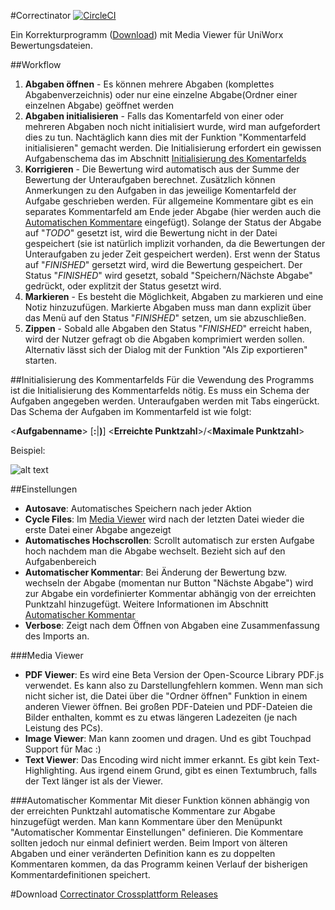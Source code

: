 #Correctinator [![CircleCI](https://circleci.com/gh/koellemichael/correctinator/tree/master.svg?style=svg)](https://circleci.com/gh/koellemichael/correctinator/tree/master)

Ein Korrekturprogramm ([Download](#download)) mit Media Viewer für UniWorx Bewertungsdateien.


##Workflow
1. **Abgaben öffnen** - Es können mehrere Abgaben (komplettes Abgabenverzeichnis) oder nur eine einzelne Abgabe(Ordner einer einzelnen Abgabe) geöffnet werden
2. **Abgaben initialisieren** - Falls das Komentarfeld von einer oder mehreren Abgaben noch nicht initialisiert wurde, wird man aufgefordert dies zu tun. Nachtäglich kann dies mit der Funktion "Kommentarfeld initialisieren" gemacht werden. Die Initialisierung erfordert ein gewissen Aufgabenschema das im Abschnitt [Initialisierung des Komentarfelds](#initialisierung-des-komentarfelds)
3. **Korrigieren** - Die Bewertung wird automatisch aus der Summe der Bewertung der Unteraufgaben berechnet. Zusätzlich können Anmerkungen zu den Aufgaben in das jeweilige Komentarfeld der Aufgabe geschrieben werden. Für allgemeine Kommentare gibt es ein separates Kommentarfeld am Ende jeder Abgabe (hier werden auch die [Automatischen Kommentare](#automatischer-kommentar) eingefügt). Solange der Status der Abgabe auf "*TODO*" gesetzt ist, wird die Bewertung nicht in der Datei gespeichert (sie ist natürlich implizit vorhanden, da die Bewertungen der Unteraufgaben zu jeder Zeit gespeichert werden). Erst wenn der Status auf "*FINISHED*" gersetzt wird, wird die Bewertung gespeichert. Der Status "*FINISHED*" wird gesetzt, sobald "Speichern/Nächste Abgabe" gedrückt, oder explitzit der Status gesetzt wird.
4. **Markieren** - Es besteht die Möglichkeit, Abgaben zu markieren und eine Notiz hinzuzufügen. Markierte Abgaben muss man dann explizit über das Menü auf den Status "*FINISHED*" setzen, um sie abzuschließen.
5. **Zippen** - Sobald alle Abgaben den Status "*FINISHED*" erreicht haben, wird der Nutzer gefragt ob die Abgaben komprimiert werden sollen. Alternativ lässt sich der Dialog mit der Funktion "Als Zip exportieren" starten.



##Initialisierung des Kommentarfelds
Für die Vewendung des Programms ist die Initialisierung des Kommentarfelds nötig. Es muss ein Schema der Aufgaben angegeben werden.
Unteraufgaben werden mit Tabs eingerückt. Das Schema der Aufgaben im Kommentarfeld ist wie folgt:

\<**Aufgabenname**> [**:**|**)**] \<**Erreichte Punktzahl**>/\<**Maximale Punktzahl**>

Beispiel:

![alt text](https://i.ibb.co/WpRwxN8/Unbenannt.png "Beispiel Initialisierung")

##Einstellungen
- **Autosave**: Automatisches Speichern nach jeder Aktion
- **Cycle Files**: Im [Media Viewer](#media-viewer) wird nach der letzten Datei wieder die erste Datei einer Abgabe angezeigt
- **Automatisches Hochscrollen**: Scrollt automatisch zur ersten Aufgabe hoch nachdem man die Abgabe wechselt. Bezieht sich auf den Aufgabenbereich
- **Automatischer Kommentar**: Bei Änderung der Bewertung bzw. wechseln der Abgabe (momentan nur Button "Nächste Abgabe") wird zur Abgabe ein vordefinierter Kommentar abhängig von der erreichten Punktzahl hinzugefügt. Weitere Informationen im Abschnitt [Automatischer Kommentar](#automatischer-kommentar)
- **Verbose**: Zeigt nach dem Öffnen von Abgaben eine Zusammenfassung des Imports an.

###Media Viewer
- **PDF Viewer**: Es wird eine Beta Version der Open-Scource Library PDF.js verwendet. Es kann also zu Darstellungfehlern kommen. Wenn man sich nicht sicher ist, die Datei über die "Ordner öffnen" Funktion in einem anderen Viewer öffnen. Bei großen PDF-Dateien und PDF-Dateien die Bilder enthalten, kommt es zu etwas längeren Ladezeiten (je nach Leistung des PCs).
- **Image Viewer**: Man kann zoomen und dragen. Und es gibt Touchpad Support für Mac :)
- **Text Viewer**: Das Encoding wird nicht immer erkannt. Es gibt kein Text-Highlighting. Aus irgend einem Grund, gibt es einen Textumbruch, falls der Text länger ist als der Viewer.

###Automatischer Kommentar
Mit dieser Funktion können abhängig von der erreichten Punktzahl automatische Kommentare zur Abgabe hinzugefügt werden. Man kann Kommentare über den Menüpunkt "Automatischer Kommentar Einstellungen" definieren. Die Kommentare sollten jedoch nur einmal definiert werden. Beim Import von älteren Abgaben und einer veränderten Definition kann es zu doppelten Kommentaren kommen, da das Programm keinen Verlauf der bisherigen Kommentardefinitionen speichert.

#Download
[Correctinator Crossplattform Releases](https://github.com/koellemichael/correctinator/releases)